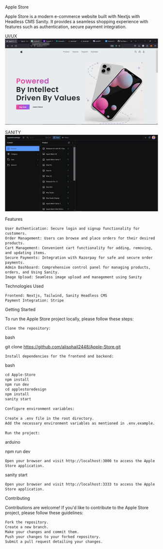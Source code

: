 Apple Store


Apple Store is a modern e-commerce website built with Nextjs with Headless CMS Sanity. It provides a seamless shopping experience with features such as authentication, secure payment integration.

UI/UX
![Apple Store Ui](image.png)

SANITY
![Sanity Headless CMS](image-1.png)


Features

    User Authentication: Secure login and signup functionality for customers.
    Order Management: Users can browse and place orders for their desired products.
    Cart Management: Convenient cart functionality for adding, removing, and updating items.
    Secure Payments: Integration with Razorpay for safe and secure order payments.
    Admin Dashboard: Comprehensive control panel for managing products, orders, and Using Sanity.
    Image Upload: Seamless image upload and management using Sanity

Technologies Used

    Frontend: Nextjs, Tailwind, Sanity Headless CMS
    Payment Integration: Stripe

Getting Started

To run the Apple Store project locally, please follow these steps:

    Clone the repository:

bash

git clone https://github.com/alisohail2448/Apple-Store.git

    Install dependencies for the frontend and backend:

bash

    cd Apple-Store
    npm install
    npm run dev
    cd applestoredesign
    npm install
    sanity start

    Configure environment variables:

    Create a .env file in the root directory.
    Add the necessary environment variables as mentioned in .env.example.

    Run the project:

arduino

npm run dev

    Open your browser and visit http://localhost:3000 to access the Apple Store application.

sanity start

    Open your browser and visit http://localhost:3333 to access the Apple Store application.

Contributing

Contributions are welcome! If you'd like to contribute to the Apple Store project, please follow these guidelines:

    Fork the repository.
    Create a new branch.
    Make your changes and commit them.
    Push your changes to your forked repository.
    Submit a pull request detailing your changes.

